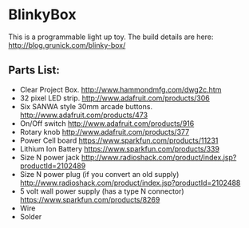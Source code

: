 BlinkyBox 
=========

This is a programmable light up toy. The build details are here: http://blog.grunick.com/blinky-box/

Parts List:
-----------
- Clear Project Box. 
      http://www.hammondmfg.com/dwg2c.htm
- 32 pixel LED strip. 
      http://www.adafruit.com/products/306
- Six SANWA style 30mm arcade buttons. 
      http://www.adafruit.com/products/473
- On/Off switch
      http://www.adafruit.com/products/916
- Rotary knob
      http://www.adafruit.com/products/377
- Power Cell board
      https://www.sparkfun.com/products/11231
- Lithium Ion Battery
      https://www.sparkfun.com/products/339   
- Size N power jack
      http://www.radioshack.com/product/index.jsp?productId=2102489
- Size N power plug (if you convert an old supply)
      http://www.radioshack.com/product/index.jsp?productId=2102488
- 5 volt wall power supply (has a type N connector)
      https://www.sparkfun.com/products/8269
- Wire
- Solder

